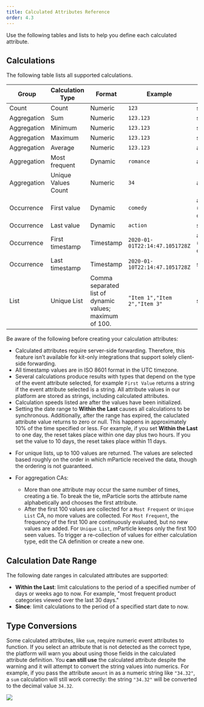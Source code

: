 ```yaml
---
title: Calculated Attributes Reference
order: 4.3
---
```


Use the following tables and lists to help you define each calculated attribute.

## Calculations

The following table lists all supported calculations. 

Group | Calculation Type  | Format | Example | Trigger
---| ---|---|--| ----
Count | Count |  Numeric | `123` | synchronous
Aggregation | Sum | Numeric | `123.123` | synchronous
Aggregation | Minimum |Numeric | `123.123` | synchronous
Aggregation | Maximum |Numeric | `123.123` | synchronous
Aggregation | Average | Numeric | `123.123` | asynchronous
Aggregation | Most frequent  | Dynamic | `romance` | asynchronous
Aggregation | Unique Values Count | Numeric | `34` | asynchronous
Occurrence | First value | Dynamic | `comedy` | asynchronous (until observed)
Occurrence | Last value  | Dynamic | `action`| synchronous
Occurrence | First timestamp | Timestamp | `2020-01-01T22:14:47.1051728Z` | asynchronous (until observed)
Occurrence | Last timestamp  | Timestamp | `2020-01-10T22:14:47.1051728Z` | synchronous
List | Unique List | Comma separated list of dynamic values; maximum of 100. | `"Item 1","Item 2","Item 3"` | synchronous

Be aware of the following before creating your calculation attributes:

* Calculated attributes require server-side forwarding. Therefore, this feature isn’t available for kit-only integrations that support solely client-side forwarding.
* All timestamp values are in ISO 8601 format in the UTC timezone. 
* Several calculations produce results with types that depend on the type of the event attribute selected, for example `First Value` returns a string if the event attribute selected is a string. All attribute values in our platform are stored as strings, including calculated attributes.
* Calculation speeds listed are after the values have been initialized. 
* Setting the date range to **Within the Last** causes all calculations to be synchronous. Additionally, after the range has expired, the caluclated attribute value returns to zero or null. This happens in approximately 10% of the time specified or less. For example, if you set **Within the Last** to one day, the reset takes place within one day plus two hours. If you set the value to 10 days, the reset takes place within 11 days.
<!-- From https://stackoverflow.com/c/mparticle/questions/1320  -->
* For unique lists, up to 100 values are returned. The values are selected based roughly on the order in which mParticle received the data, though the ordering is not guaranteed. 
<!-- From https://stackoverflow.com/c/mparticle/questions/2257 w -->
* For aggregation CAs:
  
  * More than one attribute may occur the same number of times, creating a tie. To break the tie, mParticle sorts the attirbute name alphabetically and chooses the first attribute.
  * After the first 100 values are collected for a `Most Frequent` or `Unique List` CA, no more values are collected. For `Most Frequent`, the frequency of the first 100 are continuously evaluated, but no new values are added. For `Unique List`, mParticle keeps only the first 100 seen values. To trigger a re-collection of values for either calculation type, edit the CA definition or create a new one.
<!-- From https://stackoverflow.com/c/mparticle/questions/2335 -->

## Calculation Date Range

The following date ranges in calculated attributes are supported:

* **Within the Last**: limit calculations to the period of a specified number of days or weeks ago to now.  For example, "most frequent product categories viewed over the last 30 days."
* **Since**: limit calculations to the period of a specified start date to now.

## Type Conversions
Some calculated attributes, like `sum`, require numeric event attributes to function. If you select an attribute that is not detected as the correct type, the platform will warn you about using those fields in the calculated attribute definition. You <b>can still use</b> the calculated attribute despite the warning and it will attempt to convert the string values into numerics. For example, if you pass the attribute `amount` in as a numeric string like `"34.32"`, a `sum` calculation will still work correctly: the string `"34.32"` will be converted to the decimal value `34.32`.

![](/images/ca-type-warning.png)
